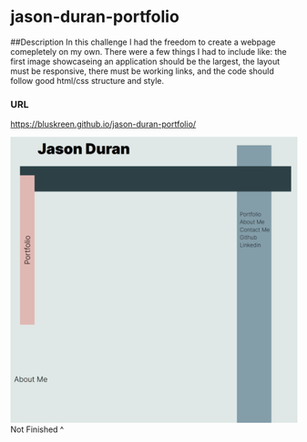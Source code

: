 # jason-duran-portfolio

##Description
In this challenge I had the freedom to create a webpage comepletely on my own. There were a few things I had to include like: the first
image showcaseing an application should be the largest, the layout must be responsive, there must be working links, and the code should follow good html/css structure and style.

### URL

https://bluskreen.github.io/jason-duran-portfolio/

![The Horiseon webpage includes a navigation bar, a header image, and cards with text and images at the bottom of the page.](./assets/images/notFinished.png)
Not Finished ^
